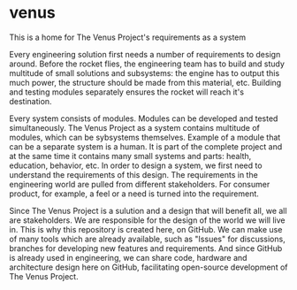# venus
This is a home for The Venus Project's requirements as a system

Every engineering solution first needs a number of requirements to design around. Before the rocket flies, the engineering team has to build and study multitude of small solutions
and subsystems: the engine has to output this much power, the structure should be made from this material, etc. Building and testing modules separately ensures the rocket will
reach it's destination. 

Every system consists of modules. Modules can be developed and tested simultaneously. The Venus Project as a system contains multitude of modules, which can be sybsystems themselves. 
Example of a module that can be a separate system is a human. It is part of the complete project and at the same time it contains many small systems and parts: health, education,
behavior, etc. In order to design a system, we first need to understand the requirements of this design. The requirements in the engineering world are pulled from different stakeholders.
For consumer product, for example, a feel or a need is turned into the requirement. 

Since The Venus Project is a sulution and a design that will benefit all, we all are stakeholders. We are responsible for the design of the world we will live in. This is why this
repository is created here, on GitHub. We can make use of many tools which are already available, such as "Issues" for discussions, branches for developing new features and requirements. 
And since GitHub is already used in engineering, we can share code, hardware and architecture design here on GitHub, facilitating open-source development of The Venus Project.
